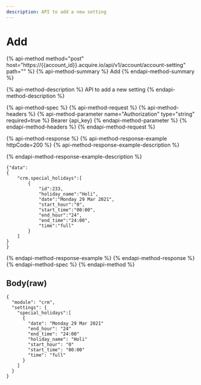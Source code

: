 ```yaml
---
description: API to add a new setting
---
```


# Add

{% api-method method="post" host="https://{{account\_id}}.acquire.io/api/v1/account/account-setting" path="" %}
{% api-method-summary %}
Add
{% endapi-method-summary %}

{% api-method-description %}
API to add a new setting
{% endapi-method-description %}

{% api-method-spec %}
{% api-method-request %}
{% api-method-headers %}
{% api-method-parameter name="Authorization" type="string" required=true %}
Bearer {api\_key}
{% endapi-method-parameter %}
{% endapi-method-headers %}
{% endapi-method-request %}

{% api-method-response %}
{% api-method-response-example httpCode=200 %}
{% api-method-response-example-description %}

{% endapi-method-response-example-description %}

```
{"data":
{
    "crm.special_holidays":[
        {
            "id":233,
            "holiday_name":"Holi",
            "date":"Monday 29 Mar 2021",
            "start_hour":"0",
            "start_time":"00:00",
            "end_hour":"24",
            "end_time":"24:00",
            "time":"full"
        }
    ]
}
}
```
{% endapi-method-response-example %}
{% endapi-method-response %}
{% endapi-method-spec %}
{% endapi-method %}

## Body\(raw\)

```text
{
  "module": "crm",
  "settings": {
    "special_holidays":[
      {
        "date": "Monday 29 Mar 2021"
        "end_hour": "24"
        "end_time": "24:00"
        "holiday_name": "Holi"
        "start_hour": "0"
        "start_time": "00:00"
        "time": "full"
      }
    ]
  }
}
```


